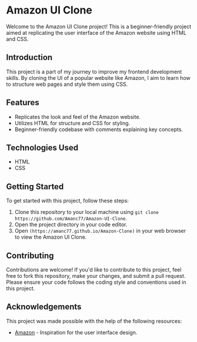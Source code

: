 
# Amazon UI Clone

Welcome to the Amazon UI Clone project! This is a beginner-friendly project aimed at replicating the user interface of the Amazon website using HTML and CSS.


## Introduction

This project is a part of my journey to improve my frontend development skills. By cloning the UI of a popular website like Amazon, I aim to learn how to structure web pages and style them using CSS.

## Features

- Replicates the look and feel of the Amazon website.
- Utilizes HTML for structure and CSS for styling.
- Beginner-friendly codebase with comments explaining key concepts.

## Technologies Used

- HTML
- CSS

## Getting Started

To get started with this project, follow these steps:

1. Clone this repository to your local machine using `git clone https://github.com/Amanc77/Amazon-UI-Clone`.
2. Open the project directory in your code editor.
3. Open `(https://amanc77.github.io/Amazon-Clone)` in your web browser to view the Amazon UI Clone.

## Contributing

Contributions are welcome! If you'd like to contribute to this project, feel free to fork this repository, make your changes, and submit a pull request. Please ensure your code follows the coding style and conventions used in this project.

## Acknowledgements

This project was made possible with the help of the following resources:

- [Amazon](https://www.amazon.com) - Inspiration for the user interface design.

